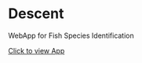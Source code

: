 # Descent

WebApp for Fish Species Identification

[Click to view App](https://asw-v4.github.io/Descent/)
